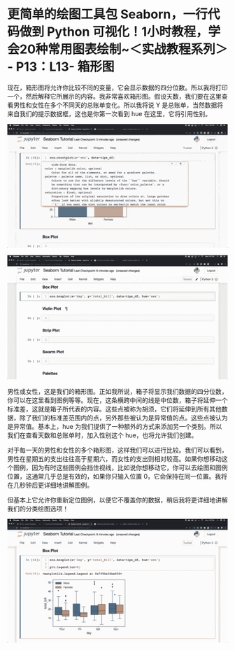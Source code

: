 # 更简单的绘图工具包 Seaborn，一行代码做到 Python 可视化！1小时教程，学会20种常用图表绘制~＜实战教程系列＞ - P13：L13- 箱形图 

现在，箱形图将允许你比较不同的变量，它会显示数据的四分位数。所以我将打印一个，然后解释它所展示的内容。我非常喜欢箱形图。假设天数，我们要在这里查看男性和女性在多个不同天的总账单变化。所以我将说 Y 是总账单，当然数据将来自我们的提示数据框，这也是你第一次看到 hue 在这里，它将引用性别。

![](img/6ec4f4f3cb70a7a125f988da366a044e_1.png)

![](img/6ec4f4f3cb70a7a125f988da366a044e_2.png)

男性或女性，这是我们的箱形图。正如我所说，箱子将显示我们数据的四分位数，你可以在这里看到图例等等。现在，这条横跨中间的线是中位数，箱子将延伸一个标准差，这就是箱子所代表的内容。这些点被称为胡须，它们将延伸到所有其他数据，除了我们的标准差范围内的点，另外那些被认为是异常值的点。这些点被认为是异常值。基本上，hue 为我们提供了一种额外的方式来添加另一个类别。所以我们在查看天数和总账单时，加入性别这个 hue，也将允许我们创建。

对于每一天的男性和女性的多个箱形图，这样我们可以进行比较。我们可以看到，男性在星期五的支出往往高于星期六，而女性的支出则相对较高。如果你想移动这个图例，因为有时这些图例会挡住视线，比如说你想移动它，你可以去绘图和图例位置，这通常几乎总是有效的，如果你只输入位置 0，它会保持在同一位置。我将在几秒钟后更详细地讲解图例。

但基本上它允许你重新定位图例，以便它不覆盖你的数据，稍后我将更详细地讲解我们的分类绘图选项！[](img/6ec4f4f3cb70a7a125f988da366a044e_4.png)

![](img/6ec4f4f3cb70a7a125f988da366a044e_5.png)
